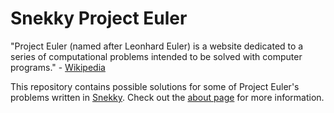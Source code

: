 # Snekky Project Euler
"Project Euler (named after Leonhard Euler) is a website dedicated to a series of computational problems intended to be solved with computer programs." - [Wikipedia](https://en.wikipedia.org/wiki/Project_Euler)

This repository contains possible solutions for some of Project Euler's problems written in [Snekky](https://github.com/snekkylang/snekky). Check out the [about page](https://projecteuler.net/about) for more information.
